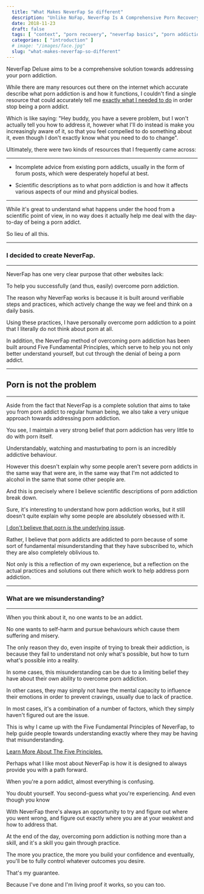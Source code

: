 ```yaml
---
  title: "What Makes NeverFap So different"
  description: "Unlike NoFap, NeverFap Is A Comprehensive Porn Recovery Solution. With The Five Fundamental Principles Of Neverfap We Can Easily Give Up Porn."
  date: 2018-11-23
  draft: false
  tags: [ "context", "porn recovery", "neverfap basics", "porn addiction", "addiction", "awareness", "nofap", "neverfap", "neverfap deluxe", "nofap alternative" ]
  categories: [ "introduction" ]
  # image: "/images/face.jpg"
  slug: "what-makes-neverfap-so-different"
---
```


NeverFap Deluxe aims to be a comprehensive solution towards addressing your porn addiction. 

While there are many resources out there on the internet which accurate describe what porn addiction is and how it functions, I couldn't find a single resource that could accurately tell me <u>exactly what I needed to do</u> in order stop being a porn addict.

Which is like saying: "Hey buddy, you have a severe problem, but I won't actually tell you how to address it, however what I'll do instead is make you increasingly aware of it, so that you feel compelled to do something about it, even though I don't exactly know what you need to do to change".

Ultimately, there were two kinds of resources that I frequently came across:

<hr/>

- Incomplete advice from existing porn addicts, usually in the form of forum posts, which were desperately hopeful at best.

- Scientific descriptions as to what porn addiction is and how it affects various aspects of our mind and physical bodies.

<hr/>

While it's great to understand what happens under the hood from a scientific point of view, in no way does it actually help me deal with the day-to-day of being a porn addict.

So lieu of all this.

<hr/>

<h3>I decided to create NeverFap.</h3>

<hr/>

NeverFap has one very clear purpose that other websites lack: 

To help you successfully (and thus, easily) overcome porn addiction. 

The reason why NeverFap works is because it is built around verifiable steps and practices, which actively change the way we feel and think on a daily basis. 

Using these practices, I have personally overcome porn addiction to a point that I literally do not think about porn at all. 

In addition, the NeverFap method of overcoming porn addiction has been built around Five Fundamental Principles, which serve to help you not only better understand yourself, but cut through the denial of being a porn addict.

<hr/>

## Porn is not the problem 

<hr/>

Aside from the fact that NeverFap is a complete solution that aims to take you from porn addict to regular human being, we also take a very unique approach towards addressing porn addiction.

You see, I maintain a very strong belief that porn addiction has very little to do with porn itself. 

Understandably, watching and masturbating to porn is an incredibly addictive behaviour. 

However this doesn't explain why some people aren't severe porn addicts in the same way that were are, in the same way that I'm not addicted to alcohol in the same that some other people are. 

And this is precisely where I believe scientific descriptions of porn addiction break down.

Sure, it's interesting to understand how porn addiction works, but it still doesn't quite explain why some people are absolutely obsessed with it.

<u>I don't believe that porn is the underlying issue</u>.

Rather, I believe that porn addicts are addicted to porn because of some sort of fundamental misunderstanding that they have subscribed to, which they are also completely oblivious to.

Not only is this a reflection of my own experience, but a reflection on the actual practices and solutions out there which work to help address porn addiction.

<hr/>

### What are we misunderstanding?

<hr/>

When you think about it, no one wants to be an addict. 

No one wants to self-harm and pursue behaviours which cause them suffering and misery. 

The only reason they do, even inspite of trying to break their addiction, is because they fail to understand not only what's possible, but how to turn what's possible into a reality.

In some cases, this misunderstanding can be due to a limiting belief they have about their own ability to overcome porn addiction. 

In other cases, they may simply not have the mental capacity to influence their emotions in order to prevent cravings, usually due to lack of practice.

In most cases, it's a combination of a number of factors, which they simply haven't figured out are the issue. 

This is why I came up with the Five Fundamental Principles of NeverFap, to help guide people towards understanding exactly where they may be having that misunderstanding.

<div class="button__wrapper">
  <a
    class="button button__secondary"
    href="/articles/the-five-fundamental-principles-of-neverfap"
    >Learn More About The Five Principles.</a
  >
</div>

Perhaps what I like most about NeverFap is how it is designed to always provide you with a path forward.

When you're a porn addict, almost everything is confusing. 

You doubt yourself. You second-guess what you're experiencing. And even though you know  

With NeverFap there's always an opportunity to try and figure out where you went wrong, and figure out exactly where you are at your weakest and how to address that. 

At the end of the day, overcoming porn addiction is nothing more than a skill, and it's a skill you gain through practice. 

The more you practice, the more you build your confidence and eventually, you'll be to fully control whatever outcomes you desire. 

That's my guarantee. 

Because I've done and I'm living proof it works, so you can too. 



